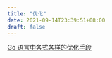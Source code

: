 ```yaml
---
title: "优化"
date: 2021-09-14T23:39:51+08:00
draft: false 
---
```

[Go 语言中各式各样的优化手段](https://zhuanlan.zhihu.com/p/403417640)
